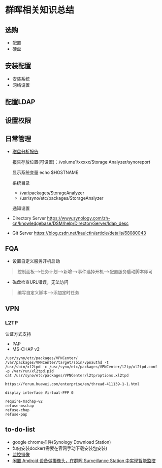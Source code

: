 # 群晖相关知识总结
## 选购
- 配置
- 硬盘
## 安装配置
- 安装系统
- 网络设置
## 配置LDAP
## 设置权限
## 日常管理
- [磁盘分析报告](https://www.synology.com/zh-cn/knowledgebase/DSM/help/StorageAnalyzer/StorageAnalyzer_desc)

   报告存放位置(可设置)：/volume1/xxxxx/Storage Analyzer/synoreport

   显示系统变量 echo $HOSTNAME

   系统目录
   - /var/packages/StorageAnalyzer
   - /usr/syno/etc/packages/StorageAnalyzer

   通知设置
- Directory Server
https://www.synology.com/zh-cn/knowledgebase/DSM/help/DirectoryServer/ldap_desc
- Git Server
https://blog.csdn.net/kaulctin/article/details/68080043

## FQA
- 设置自定义服务开机启动

> 控制面板-->任务计划-->新增-->事件选择开机-->配置服务启动脚本即可

- 磁盘检查URL错误，无法访问

> 编写自定义脚本-->添加定时任务
## VPN
### L2TP

认证方式支持
- PAP
- MS-CHAP v2

```
/usr/syno/etc/packages/VPNCenter/
/var/packages/VPNCenter/target/sbin/vpnauthd -t
/usr/sbin/xl2tpd -c /usr/syno/etc/packages/VPNCenter/l2tp/xl2tpd.conf -p /var/run/xl2tpd.pid
cat /usr/syno/etc/packages/VPNCenter/l2tp/options.xl2tpd

https://forum.huawei.com/enterprise/en/thread-411139-1-1.html

display interface Virtual-PPP 0

require-mschap-v2
refuse-mschap
refuse-chap
refuse-pap
```

## to-do-list
- google chrome插件(Synology Download Station)
- 如何安装docker(需要在官网手动下载安装包安装)
- [监控摄像](https://www.synology.cn/zh-cn/compatibility/camera)
- [闲置 Android 设备做摄像头，在群晖 Surveillance Station 中实现智能监控](https://www.appinn.com/surveillance-station-with-android-ip-camera/)
